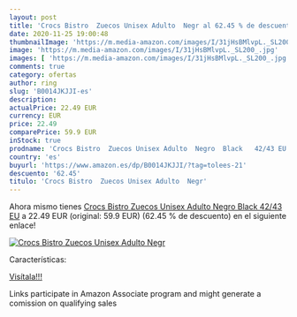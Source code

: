 ```yaml
---
layout: post
title: 'Crocs Bistro  Zuecos Unisex Adulto  Negr al 62.45 % de descuento'
date: 2020-11-25 19:00:48
thumbnailImage: 'https://m.media-amazon.com/images/I/31jHsBMlvpL._SL200_.jpg'
image: 'https://m.media-amazon.com/images/I/31jHsBMlvpL._SL200_.jpg'
images: [ 'https://m.media-amazon.com/images/I/31jHsBMlvpL._SL200_.jpg' ]
comments: true
category: ofertas
author: ring
slug: 'B0014JKJJI-es'
description:
actualPrice: 22.49 EUR
currency: EUR
price: 22.49
comparePrice: 59.9 EUR
inStock: true
prodname: 'Crocs Bistro  Zuecos Unisex Adulto  Negro  Black   42/43 EU'
country: 'es'
buyurl: 'https://www.amazon.es/dp/B0014JKJJI/?tag=tolees-21'
descuento: '62.45'
titulo: 'Crocs Bistro  Zuecos Unisex Adulto  Negr'
---
```


Ahora mismo tienes [Crocs Bistro  Zuecos Unisex Adulto  Negro  Black   42/43 EU](https://www.amazon.es/dp/B0014JKJJI/?tag=tolees-21) a 22.49 EUR (original: 59.9 EUR) (62.45 %  de descuento) en el siguiente enlace!

[![Crocs Bistro  Zuecos Unisex Adulto  Negr](https://m.media-amazon.com/images/I/31jHsBMlvpL._SL200_.jpg)](https://www.amazon.es/dp/B0014JKJJI/?tag=tolees-21)

Características:


[Visítala!!!](https://www.amazon.es/dp/B0014JKJJI/?tag=tolees-21)

Links participate in Amazon Associate program and might generate a comission on qualifying sales
